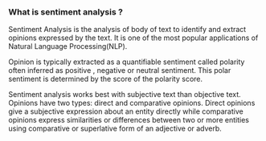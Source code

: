 
###  What is sentiment analysis  ?  
Sentiment Analysis is the analysis of body of text to identify and extract opinions expressed by the text. It is one of the most popular applications of Natural Language Processing(NLP).    

Opinion is typically extracted as a quantifiable sentiment called polarity often inferred as positive , negative or neutral sentiment. This polar sentiment is determined by the score of the polarity score.  

Sentiment analysis works best with subjective text than objective text. Opinions have two types: direct and comparative opinions. Direct opinions give a subjective expression about an entity directly while comparative opinions express similarities or differences between two or more entities using comparative or superlative form of an adjective or adverb.  

